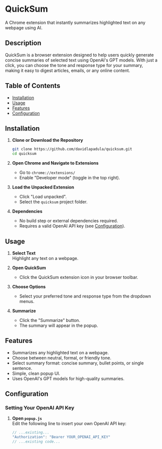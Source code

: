 # QuickSum

A Chrome extension that instantly summarizes highlighted text on any webpage using AI.

## Description

QuickSum is a browser extension designed to help users quickly generate concise summaries of selected text using OpenAI's GPT models. With just a click, you can choose the tone and response type for your summary, making it easy to digest articles, emails, or any online content. 

## Table of Contents

- [Installation](#installation)
- [Usage](#usage)
- [Features](#features)
- [Configuration](#configuration)

## Installation

1. **Clone or Download the Repository**
   ```sh
   git clone https://github.com/davidlapadula/quicksum.git
   cd quicksum
   ```

2. **Open Chrome and Navigate to Extensions**
   - Go to `chrome://extensions/`
   - Enable "Developer mode" (toggle in the top right).

3. **Load the Unpacked Extension**
   - Click "Load unpacked".
   - Select the `quicksum` project folder.

4. **Dependencies**
   - No build step or external dependencies required.
   - Requires a valid OpenAI API key (see [Configuration](#configuration)).

## Usage

1. **Select Text**  
   Highlight any text on a webpage.

2. **Open QuickSum**
   - Click the QuickSum extension icon in your browser toolbar.

3. **Choose Options**
   - Select your preferred tone and response type from the dropdown menus.

4. **Summarize**
   - Click the "Summarize" button.
   - The summary will appear in the popup.

## Features

- Summarizes any highlighted text on a webpage.
- Choose between neutral, formal, or friendly tone.
- Select summary format: concise summary, bullet points, or single sentence.
- Simple, clean popup UI.
- Uses OpenAI's GPT models for high-quality summaries.

## Configuration

### Setting Your OpenAI API Key

1. **Open `popup.js`**  
   Edit the following line to insert your own OpenAI API key:
   ````javascript
   // ...existing...
   "Authorization": "Bearer YOUR_OPENAI_API_KEY"
   // ...existing code...
````